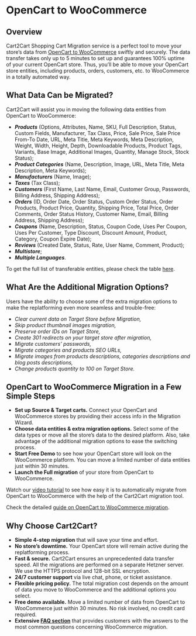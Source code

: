 # OpenCart to WooCommerce 
## Overview
Cart2Cart Shopping Cart Migration service is a perfect tool to move your store’s data from [OpenCart to WooCommerce](https://www.shopping-cart-migration.com/shopping-cart-migration-options/4924-opencart-to-woocommerce-migration?utm_source=github-articles&utm_medium=articles&utm_term=opencart-woocommerce&utm_campaign=github.com) swiftly and securely. The data transfer takes only up to 5 minutes to set up and guarantees 100% uptime of your current OpenCart store. Thus, you’ll be able to move your OpenCart store entities, including products, orders, customers, etc. to WooCommerce in a totally automated way.
## What Data Can be Migrated?
Cart2Cart will assist you in moving the following data entities from OpenCart to WooCommerce:
* **_Products_** (Options, Attributes, Name, SKU, Full Description, Status, Custom Fields, Manufacturer, Tax Class, Price, Sale Price, Sale Price From-To Date, URL, Meta Title, Meta Keywords, Meta Description, Weight, Width, Height, Depth, Downloadable Products, Product Tags, Variants, Base Image, Additional Images, Quantity, Manage Stock, Stock Status);
* **_Product Categories_** (Name, Description, Image, URL, Meta Title, Meta Description, Meta Keywords);
* **_Manufacturers_** (Name, Image);
* **_Taxes_** (Tax Class);
* **_Customers_** (First Name, Last Name, Email, Customer Group, Passwords, Billing Address, Shipping Address);
* **_Orders_** (ID, Order Date, Order Status, Custom Order Status, Order Products, Product Price, Quantity, Shipping Price, Total Price, Order Comments, Order Status History, Customer Name, Email, Billing Address, Shipping Address);
* **_Coupons_** (Name, Description, Status, Coupon Code, Uses Per Coupon, Uses Per Customer, Type Discount, Discount Amount, Product, Category, Coupon Expire Date);
* **_Reviews_** (Created Date, Status, Rate, User Name, Comment, Product);
* **_Multistore_**;
* **_Multiple Languages_**.
 
To get the full list of transferable entities, please check the table [here](https://www.shopping-cart-migration.com/shopping-cart-migration-options/4924-opencart-to-woocommerce-migration?utm_source=github-articles&utm_medium=articles&utm_term=opencart-woocommerce&utm_campaign=github.com).
## What Are the Additional Migration Options?
Users have the ability to choose some of the extra migration options to make the replatforming even more seamless and trouble-free:
* _Clear current data on Target Store before Migration,_
* _Skip product thumbnail images migration,_
* _Preserve order IDs on Target Store,_
* _Create 301 redirects on your target store after migration,_
* _Migrate customers' passwords,_
* _Migrate categories and products SEO URLs,_
* _Migrate images from products descriptions, categories descriptions and blog posts descriptions,_
* _Change products quantity to 100 on Target Store._
## OpenCart to WooCommerce Migration in a Few Simple Steps 
* **Set up Source & Target carts.** Connect your OpenCart and WooCommerce stores by providing their access info in the Migration Wizard.
* **Choose data entities & extra migration options.** Select some of the data types or move all the store’s data to the desired platform. Also, take advantage of the additional migration options to ease the switching process.
* **Start Free Demo** to see how your OpenCart store will look on the WooCommerce platform. You can move a limited number of data entities just within 30 minutes.  
* **Launch the Full migration** of your store from OpenCart to WooCommerce.

Watch our [video tutorial](https://youtu.be/Abb6M2S18z8?utm_source=github-articles&utm_medium=articles&utm_term=opencart-woocommerce&utm_campaign=github.com) to see how easy it is to automatically migrate from OpenCart to WooCommerce with the help of the Cart2Cart migration tool.
 
Check the detailed [guide on OpenCart to WooCommerce migration](https://www.shopping-cart-migration.com/carts-reviews/woocommerce/11979-how-to-migrate-from-opencart-to-woocommerce?utm_source=github-articles&utm_medium=articles&utm_term=opencart-woocommerce&utm_campaign=github.com). 
## Why Choose Cart2Cart?
* **Simple 4-step migration** that will save your time and effort.
* **No store’s downtime.** Your OpenCart store will remain active during the replatforming process.
* **Fast & secure.** Cart2Cart ensures an unprecedented data transfer speed. All the migrations are performed on a separate Hetzner server. We use the HTTPS protocol and 128-bit SSL encryption.
* **24/7 customer support** via live chat, phone, or ticket assistance.
* **Flexible pricing policy.** The total migration cost depends on the amount of data you move to WooCommerce and the additional options you select.   
* **Free demo available.** Move a limited number of data from OpenCart to WooCommerce just within 30 minutes. No risk involved, no credit card required. 
* **Extensive [FAQ section](https://www.shopping-cart-migration.com/faq/45-woocommerce?utm_source=github-articles&utm_medium=articles&utm_term=opencart-woocommerce&utm_campaign=github.com)** that provides customers with the answers to the most common questions concerning WooCommerce migration.
